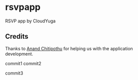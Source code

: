 # rsvpapp
RSVP app by CloudYuga

## Credits
Thanks to [Anand Chitipothu](https://twitter.com/anandology) for helping us with the application development. 

commit1
commit2

commit3
